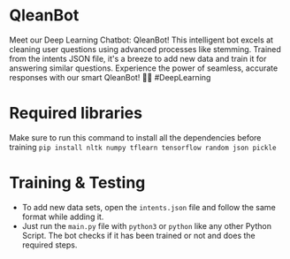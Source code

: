 # QleanBot
Meet our Deep Learning Chatbot: QleanBot! This intelligent bot excels at cleaning user questions using advanced processes like stemming. Trained from the intents JSON file, it's a breeze to add new data and train it for answering similar questions. Experience the power of seamless, accurate responses with our smart QleanBot! 🤖💬 #DeepLearning

# Required libraries
Make sure to run this command to install all the dependencies before training
```pip install nltk numpy tflearn tensorflow random json pickle```

# Training & Testing
- To add new data sets, open the `intents.json` file and follow the same format while adding it.
- Just run the `main.py` file with `python3` or `python` like any other Python Script. The bot checks if it has been trained or not and does the required steps.

